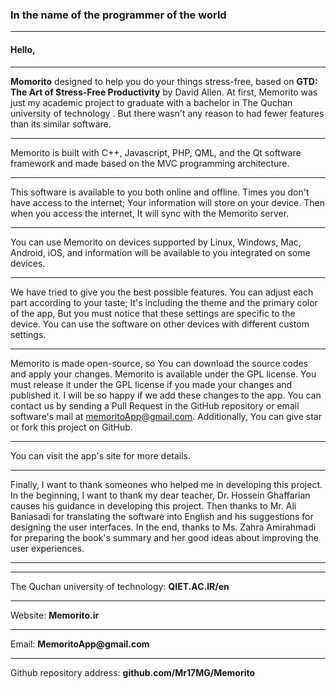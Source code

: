### In the name of the programmer of the world
***

#### Hello,
***

__Momorito__ designed to help you do your things stress-free, based on **__GTD: The Art of Stress-Free Productivity__** by David Allen.
At first, Memorito was just my academic project to graduate with a bachelor in The Quchan university of technology . But there wasn't any reason to had fewer features than its similar software.
***
Memorito is built with C++, Javascript, PHP, QML, and the Qt software framework and made based on the MVC programming architecture.
***
This software is available to you both online and offline. Times you don't have access to the internet; Your information will store on your device. Then when you access the internet, It will sync with the Memorito server.
***
You can use Memorito on devices supported by Linux, Windows, Mac, Android, iOS, and information will be available to you integrated on some devices.
***
We have tried to give you the best possible features. You can adjust each part according to your taste; It's including the theme and the primary color of the app, But you must notice that these settings are specific to the device. You can use the software on other devices with different custom settings.
***
Memorito is made open-source, so You can download the source codes and apply your changes. Memorito is available under the GPL license. You must release it under the GPL license if you made your changes and published it. I will be so happy if we add these changes to the app. You can contact us by sending a Pull Request in the GitHub repository or email software's mail at memoritoApp@gmail.com. Additionally, You can give star or fork this project on GitHub.
***
You can visit the app's site for more details.
***
Finally, I want to thank someones who helped me in developing this project.
In the beginning, I want to thank my dear teacher, Dr. Hossein Ghaffarian causes his guidance in developing this project.
Then thanks to Mr. Ali Baniasadi for translating the software into English and his suggestions for designing the user interfaces. 
In the end, thanks to Ms. Zahra Amirahmadi for preparing the book's summary and her good ideas about improving the user experiences.
***
***
The Quchan university of technology: **__QIET.AC.IR/en__**
***
Website: **__Memorito.ir__**
***
Email: **__MemoritoApp@gmail.com__**
***
Github repository address: **__github.com/Mr17MG/Memorito__**